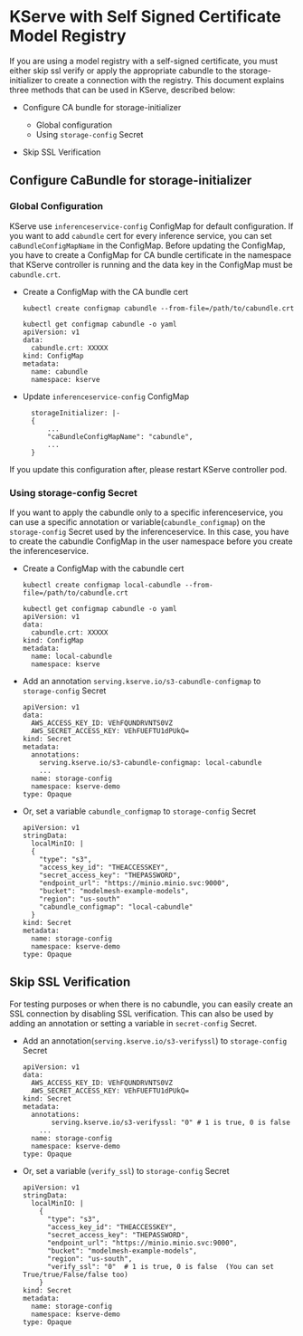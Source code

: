 # KServe with Self Signed Certificate Model Registry

If you are using a model registry with a self-signed certificate, you must either skip ssl verify or apply the appropriate cabundle to the storage-initializer to create a connection with the registry.
This document explains three methods that can be used in KServe, described below:

- Configure CA bundle for storage-initializer
  - Global configuration
  - Using `storage-config` Secret

- Skip SSL Verification
  
## Configure CaBundle for storage-initializer  
### Global Configuration

KServe use `inferenceservice-config` ConfigMap for default configuration. If you want to add `cabundle` cert for every inference service, you can set `caBundleConfigMapName` in the ConfigMap. Before updating the ConfigMap, you have to create a ConfigMap for CA bundle certificate in the namespace that KServe controller is running and the data key in the ConfigMap must be `cabundle.crt`. 

- Create a ConfigMap with the CA bundle cert
  ~~~
  kubectl create configmap cabundle --from-file=/path/to/cabundle.crt

  kubectl get configmap cabundle -o yaml
  apiVersion: v1
  data:
    cabundle.crt: XXXXX
  kind: ConfigMap
  metadata:
    name: cabundle
    namespace: kserve
  ~~~
- Update `inferenceservice-config` ConfigMap 
  ~~~
    storageInitializer: |-
    {
        ...
        "caBundleConfigMapName": "cabundle",
        ...
    }
  ~~~
  
If you update this configuration after, please restart KServe controller pod.  

### Using storage-config Secret

If you want to apply the cabundle only to a specific inferenceservice, you can use a specific annotation or variable(`cabundle_configmap`) on the `storage-config` Secret used by the inferenceservice.
In this case, you have to create the cabundle ConfigMap in the user namespace before you create the inferenceservice.


- Create a ConfigMap with the cabundle cert
  ~~~
  kubectl create configmap local-cabundle --from-file=/path/to/cabundle.crt

  kubectl get configmap cabundle -o yaml
  apiVersion: v1
  data:
    cabundle.crt: XXXXX
  kind: ConfigMap
  metadata:
    name: local-cabundle
    namespace: kserve
  ~~~

- Add an annotation `serving.kserve.io/s3-cabundle-configmap` to `storage-config` Secret
  ~~~
  apiVersion: v1
  data:
    AWS_ACCESS_KEY_ID: VEhFQUNDRVNTS0VZ
    AWS_SECRET_ACCESS_KEY: VEhFUEFTU1dPUkQ=
  kind: Secret
  metadata:
    annotations:
      serving.kserve.io/s3-cabundle-configmap: local-cabundle
      ...
    name: storage-config
    namespace: kserve-demo
  type: Opaque
  ~~~

- Or, set a variable `cabundle_configmap` to `storage-config` Secret
  ~~~
  apiVersion: v1
  stringData:
    localMinIO: |
    {
      "type": "s3",
      "access_key_id": "THEACCESSKEY",
      "secret_access_key": "THEPASSWORD",
      "endpoint_url": "https://minio.minio.svc:9000",
      "bucket": "modelmesh-example-models",
      "region": "us-south"
      "cabundle_configmap": "local-cabundle"
    }
  kind: Secret
  metadata:
    name: storage-config
    namespace: kserve-demo
  type: Opaque
  ~~~

## Skip SSL Verification

For testing purposes or when there is no cabundle, you can easily create an SSL connection by disabling SSL verification.
This can also be used by adding an annotation or setting a variable in `secret-config` Secret.

- Add an annotation(`serving.kserve.io/s3-verifyssl`) to `storage-config` Secret
  ~~~
  apiVersion: v1
  data:
    AWS_ACCESS_KEY_ID: VEhFQUNDRVNTS0VZ
    AWS_SECRET_ACCESS_KEY: VEhFUEFTU1dPUkQ=
  kind: Secret
  metadata:
    annotations:
         serving.kserve.io/s3-verifyssl: "0" # 1 is true, 0 is false
      ...
    name: storage-config
    namespace: kserve-demo
  type: Opaque
  ~~~

- Or, set a variable (`verify_ssl`) to `storage-config` Secret
  ~~~
  apiVersion: v1
  stringData:
    localMinIO: |
      {
        "type": "s3",
        "access_key_id": "THEACCESSKEY",
        "secret_access_key": "THEPASSWORD",
        "endpoint_url": "https://minio.minio.svc:9000",
        "bucket": "modelmesh-example-models",
        "region": "us-south",
        "verify_ssl": "0"  # 1 is true, 0 is false  (You can set True/true/False/false too)
      }
  kind: Secret
  metadata:
    name: storage-config
    namespace: kserve-demo
  type: Opaque
  ~~~
